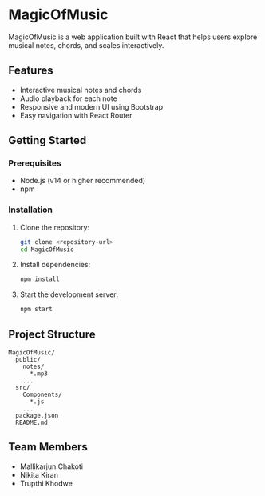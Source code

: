 # MagicOfMusic

MagicOfMusic is a web application built with React that helps users explore musical notes, chords, and scales interactively.

## Features

- Interactive musical notes and chords
- Audio playback for each note
- Responsive and modern UI using Bootstrap
- Easy navigation with React Router

## Getting Started

### Prerequisites

- Node.js (v14 or higher recommended)
- npm

### Installation

1. Clone the repository:
   ```sh
   git clone <repository-url>
   cd MagicOfMusic
   ```
2. Install dependencies:
   ```sh
   npm install
   ```
3. Start the development server:
   ```sh
   npm start
   ```

## Project Structure

```
MagicOfMusic/
  public/
    notes/
      *.mp3
    ...
  src/
    Components/
      *.js
    ...
  package.json
  README.md
```

## Team Members

- Mallikarjun Chakoti
- Nikita Kiran
- Trupthi Khodwe



